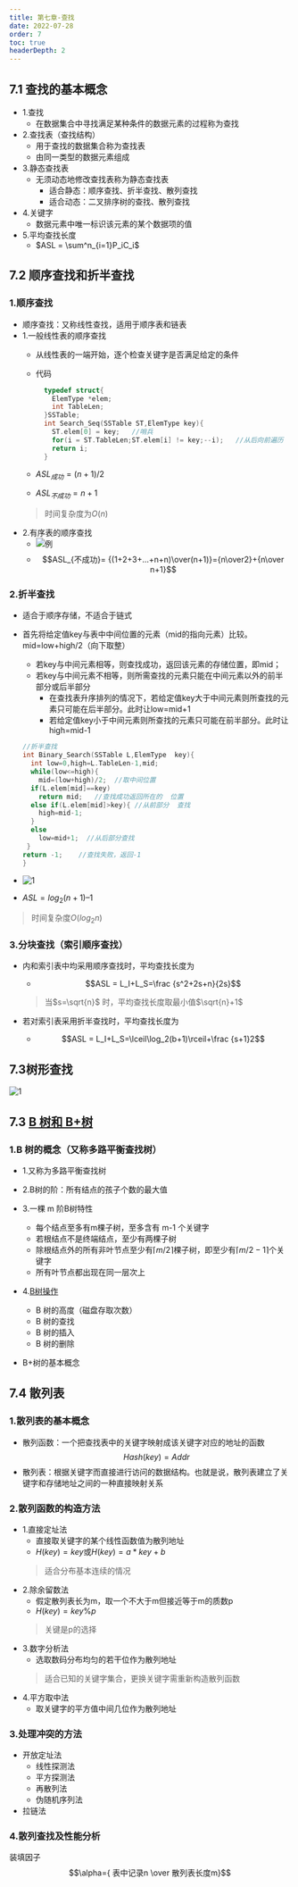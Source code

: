 ```yaml
---
title: 第七章-查找
date: 2022-07-28
order: 7
toc: true
headerDepth: 2
---
```


## 7.1 查找的基本概念

- 1.查找
  - 在数据集合中寻找满足某种条件的数据元素的过程称为查找
- 2.查找表（查找结构）
  - 用于查找的数据集合称为查找表
  - 由同一类型的数据元素组成
- 3.静态查找表
  - 无须动态地修改查找表称为静态查找表
    - 适合静态：顺序查找、折半查找、散列查找
    - 适合动态：二叉排序树的查找、散列查找
- 4.关键字
  - 数据元素中唯一标识该元素的某个数据项的值
- 5.平均查找长度
  - $ASL = \sum^n_{i=1}P_iC_i$

## 7.2 顺序查找和折半查找

### 1.顺序查找

- 顺序查找：又称线性查找，适用于顺序表和链表
- 1.一般线性表的顺序查找
  - 从线性表的一端开始，逐个检查关键字是否满足给定的条件
  - 代码

    ```cpp
      typedef struct{
        ElemType *elem;
        int TableLen;
      }SSTable;
      int Search_Seq(SSTable ST,ElemType key){
        ST.elem[0] = key;   //哨兵
        for(i = ST.TableLen;ST.elem[i] != key;--i);   //从后向前遍历
        return i;
      }
    ```

  - $ASL_{成功}= (n+1)/2$
  - $ASL_{不成功}= n+1$
  >时间复杂度为$O(n)$
- 2.有序表的顺序查找
  - ![例](https://img1.imgtp.com/2022/10/14/dFtxVihY.png)
  - $$ASL_{不成功}= {(1+2+3+...+n+n)\over(n+1)}={n\over2}+{n\over n+1}$$

### 2.折半查找

- 适合于顺序存储，不适合于链式
- 首先将给定值key与表中中间位置的元素（mid的指向元素）比较。mid=low+high/2（向下取整）
  - 若key与中间元素相等，则查找成功，返回该元素的存储位置，即mid；
  - 若key与中间元素不相等，则所需查找的元素只能在中间元素以外的前半部分或后半部分
    - 在查找表升序排列的情况下，若给定值key大于中间元素则所查找的元素只可能在后半部分。此时让low=mid+1
    - 若给定值key小于中间元素则所查找的元素只可能在前半部分。此时让high=mid-1

  ```cpp
  //折半查找
  int Binary_Search(SSTable L,ElemType  key){
    int low=0,high=L.TableLen-1,mid;
    while(low<=high){
      mid=(low+high)/2;  //取中间位置
    if(L.elem[mid]==key) 
      return mid;   //查找成功返回所在的  位置
    else if(L.elem[mid]>key){ //从前部分  查找
      high=mid-1;
    }
    else
      low=mid+1;  //从后部分查找
   }
  return -1;    //查找失败，返回-1
  }
  ```

- ![1](https://img1.imgtp.com/2022/10/14/1YUcmwki.png)
- $ASL=log_2(n+1)–1$

> 时间复杂度$O(log_2 n)$

### 3.分块查找（索引顺序查找）

- 内和索引表中均采用顺序查找时，平均查找长度为
  - $$ASL = L_I+L_S=\frac {s^2+2s+n}{2s}$$

  > 当$s=\sqrt{n}$ 时，平均查找长度取最小值$\sqrt{n}+1$
- 若对索引表采用折半查找时，平均查找长度为
  - $$ASL = L_I+L_S=\lceil\log_2(b+1)\rceil+\frac {s+1}2$$

<!-- ### 习题

- 2 由n个数据元素组成的两个表：一个递增有序，一个无序。采用顺序查找算法，对有序表从头开始查找，发现当前元素已不小于待查元素时，停止查找，确定查找不成功，已知查找任一元素的概率是相同的，则在两种表中成功查找
  A 平均时间后者小
  B 平均时间两者相同
  C 平均时间前者小
  D 无法确定→B
- 8【2010】已知一个长度为16的顺序表L，其元素按关键字有序排列，若采用折半查找法查找一个L中不存在的元素，则关键字的比较次数最多是→5
- 13
- 14
- 15【2017】
- 20【2015】
- 24【2016】
- 综合题5【2013】 -->
## 7.3树形查找

![1](https://img1.imgtp.com/2022/10/14/3nScxAyb.png)

## 7.3 [B 树和 B+树](https://www.cnblogs.com/xiazhenbin/p/14348442.html)


### 1.B 树的概念（又称多路平衡查找树）

- 1.又称为多路平衡查找树
- 2.B树的阶：所有结点的孩子个数的最大值
- 3.一棵 m 阶B树特性
  - 每个结点至多有m棵子树，至多含有 m-1 个关键字
  - 若根结点不是终端结点，至少有两棵子树
  - 除根结点外的所有非叶节点至少有$\lceil m/2 \rceil$棵子树，即至少有$\lceil m/2 -1\rceil$个关键字
  - 所有叶节点都出现在同一层次上
- 4.[B树操作](https://zhuanlan.zhihu.com/p/158915103)

  - B 树的高度（磁盘存取次数）
  - B 树的查找
  - B 树的插入
  - B 树的删除
- B+树的基本概念

## 7.4 散列表

### 1.散列表的基本概念

- 散列函数：一个把查找表中的关键字映射成该关键字对应的地址的函数
  $$Hash(key) = Addr$$
- 散列表：根据关键字而直接进行访问的数据结构。也就是说，散列表建立了关键字和存储地址之间的一种直接映射关系

### 2.散列函数的构造方法

- 1.直接定址法
  - 直接取关键字的某个线性函数值为散列地址
  - $H(key)=key$或$H(key)=a*key+b$
  > 适合分布基本连续的情况
- 2.除余留数法
  - 假定散列表长为m，取一个不大于m但接近等于m的质数p
  - $H(key)=key\% p$
  > 关键是p的选择
- 3.数字分析法
  - 选取数码分布均匀的若干位作为散列地址
  > 适合已知的关键字集合，更换关键字需重新构造散列函数
- 4.平方取中法
  - 取关键字的平方值中间几位作为散列地址

### 3.处理冲突的方法

- 开放定址法
  - 线性探测法
  - 平方探测法
  - 再散列法
  - 伪随机序列法
- 拉链法

### 4.散列查找及性能分析

装填因子
  $$\alpha={ 表中记录n \over 散列表长度m}$$